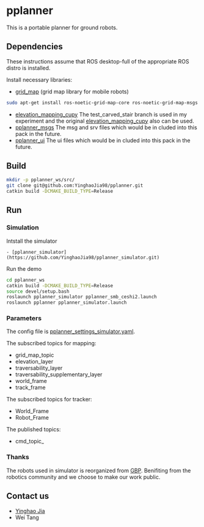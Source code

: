 # pplanner
This is a portable planner for ground robots.
## Dependencies
These instructions assume that ROS desktop-full of the appropriate ROS distro is installed.

Install necessary libraries:

- [grid_map](https://github.com/ANYbotics/grid_map) (grid map library for mobile robots)
```bash
sudo apt-get install ros-noetic-grid-map-core ros-noetic-grid-map-msgs
```
- [elevation_mapping_cupy](https://github.com/YinghaoJia98/elevation_mapping_cupy.git) The test_carved_stair branch is used in my experiment and the original [elevation_mapping_cupy](https://github.com/leggedrobotics/elevation_mapping_cupy.git) also can be used.
- [pplanner_msgs](https://github.com/YinghaoJia98/pplanner_msgs.git) The msg and srv files which would be in cluded into this pack in the future.
- [pplanner_ui](https://github.com/YinghaoJia98/pplanner_ui.git) The ui files which would be in cluded into this pack in the future.

## Build
```bash
mkdir -p pplanner_ws/src/
git clone git@github.com:YinghaoJia98/pplanner.git
catkin build -DCMAKE_BUILD_TYPE=Release
```

## Run

### Simulation
Intstall the simulator
```
- [pplanner_simulator](https://github.com/YinghaoJia98/pplanner_simulator.git)
```
Run the demo
```bash
cd pplanner_ws
catkin build -DCMAKE_BUILD_TYPE=Release
source devel/setup.bash
roslaunch pplanner_simulator pplanner_smb_ceshi2.launch
roslaunch pplanner pplanner_simulator.launch
```

### Parameters
The config file is [pplanner_settings_simulator.yaml](/config/pplanner_settings_simulator.yaml). 

The subscribed topics for mapping:
* grid_map_topic
* elevation_layer
* traversability_layer
* traversability_supplementary_layer
* world_frame
* track_frame

The subscribed topics for tracker:
* World_Frame
* Robot_Frame

The published topics:
* cmd_topic_

### Thanks
The robots used in simulator is reorganized from [GBP](https://github.com/ntnu-arl/gbplanner_ros.git).
Benifiting from the robotics community and we choose to make our work public.

## Contact us
* [Yinghao Jia](mailto:yinghaojia@163.com)
* Wei Tang
